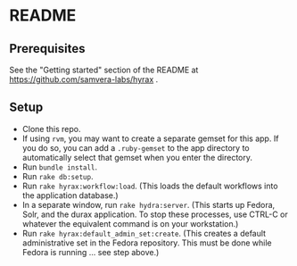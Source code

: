 # README

## Prerequisites

See the "Getting started" section of the README at https://github.com/samvera-labs/hyrax .

## Setup

- Clone this repo.
- If using `rvm`, you may want to create a separate gemset for this app.  If you do so, you can add a `.ruby-gemset` to the app directory to automatically select that gemset when you enter the directory.
- Run `bundle install`.
- Run `rake db:setup`.
- Run `rake hyrax:workflow:load`.  (This loads the default workflows into the application database.)
- In a separate window, run `rake hydra:server`.  (This starts up Fedora, Solr, and the durax application.  To stop these processes, use CTRL-C or whatever the equivalent command is on your workstation.)
- Run `rake hyrax:default_admin_set:create`.  (This creates a default administrative set in the Fedora repository.  This must be done while Fedora is running ... see step above.)

